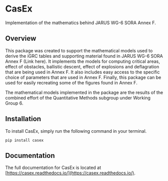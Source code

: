 # CasEx
Implementation of the mathematics behind JARUS WG-6 SORA Annex F.

## Overview
This package was created to support the mathematical models used to derive
the iGRC tables and supporting material found in JARUS WG-6 SORA Annex F (Link here).
It implements the models for computing critical areas, effect of obstacles,
ballistic descent, effect of explosions and deflagration that are being used
in Annex F. It also includes easy access to the specific choice of parameters
that are used in Annex F. Finally, this package can be used for easily recreating some of the figures found
in Annex F.

The mathematical models implemented in the package are the results of the
combined effort of the Quantitative Methods subgroup under Working Group 6.

## Installation
To install CasEx, simply run the following command in your terminal.

```
pip install casex
```

## Documentation
The full documentation for CasEx is located at [https://casex.readthedocs.io/](https://casex.readthedocs.io/).
